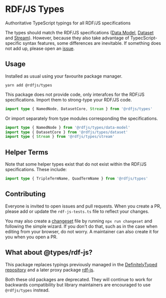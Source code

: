 # RDF/JS Types

Authoritative TypeScript typings for all RDF/JS specifications

The types should match the RDF/JS specifications ([Data Model](https://rdf.js.org/data-model-spec/), [Dataset](https://rdf.js.org/dataset-spec/) and [Stream](https://rdf.js.org/stream-spec/)). However, because they also take advantage of TypecScript-specific syntax features, some differences are inevitable. If something does not add up, please open an [issue](#contributing).

## Usage

Installed as usual using your favourite package manager.

```
yarn add @rdfjs/types
```

This package does not provide code, only interafces for the RDF/JS specifications. Import them to strong-type your RDF/JS code.

```typescript
import type { NamedNode, DatasetCore, Stream } from '@rdfjs/types'
```

Or import separately from type modules corresponding the specifications.

```typescript
import type { NamedNode } from '@rdfjs/types/data-model'
import type { DatasetCore } from '@rdfjs/types/dataset'
import type { Stream } from '@rdfjs/types/stream'
``````

## Helper Terms

Note that some helper types exist that do not exist within the RDF/JS specifications. These include:

```typescript
import type { TripleTermName, QuadTermName } from '@rdfjs/types'
```

## Contributing

Everyone is invited to open issues and pull requests. When you create a PR, please add or update the `rdf-js-tests.ts` file to reflect your changes.

You may also create a [changeset](https://github.com/atlassian/changesets) file by running `npx run changeset` and following the simple wizard. If you don't do that, such as in the case when editing from your browser, do not worry. A maintainer can also create it for you when you open a PR.

## What about @types/rdf-js?

This package replaces typings previously managed in the [DefinitelyTyped repository](https://npm.im/@types/rdf-js) and a later proxy package [rdf-js](https://npm.im/rdf-js).

Both these old packages are deprecated. They will continue to work for backwards compatibility but library maintainers are encouraged to use `@rdfjs/types` instead.
